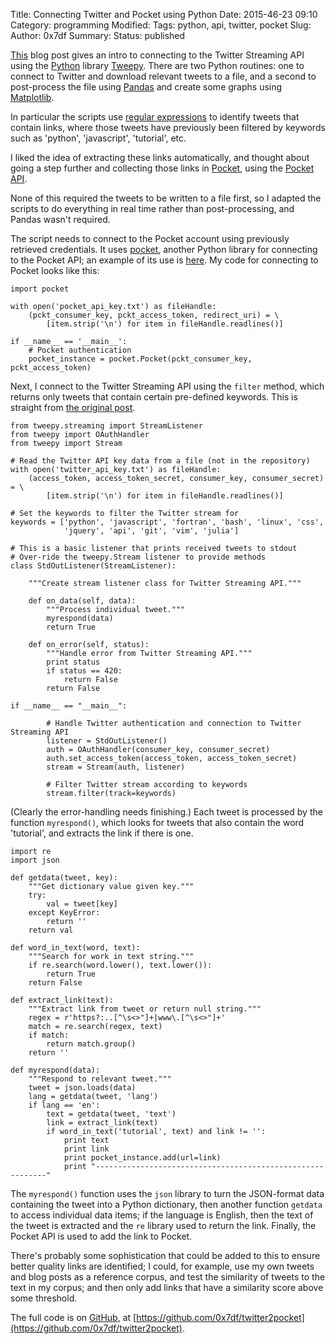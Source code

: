 Title: Connecting Twitter and Pocket using Python
Date: 2015-46-23 09:10
Category: programming 
Modified: 
Tags: python, api, twitter, pocket 
Slug: 
Author: 0x7df
Summary: 
Status: published

[am]: http://adilmoujahid.com/posts/2014/07/twitter-analytics/
[Tweepy]: http://tweepy.readthedocs.org
[Pandas]: http://pandas.pydata.org/
[Matplotlib]: http://matplotlib.org
[Python]: https://python.org 

[This][am] blog post gives an intro to connecting to the Twitter Streaming
API using the [Python][] library [Tweepy][]. There are two Python routines:
one to connect to Twitter and download relevant tweets to a file, and a
second to post-process the file using [Pandas][] and create some graphs
using [Matplotlib][].

[regex]: https://en.wikipedia.org/wiki/Regular_expression

In particular the scripts use [regular expressions][regex] to identify tweets
that contain links, where those tweets have previously been filtered by
keywords such as 'python', 'javascript', 'tutorial', etc.

[Pocket]: http://getpocket.com
[Pocket API]: http://getpocket.com/developer/

I liked the idea of extracting these links automatically, and thought about
going a step further and collecting those links in [Pocket][], using the
[Pocket API][].

None of this required the tweets to be written to a file first, so I adapted
the scripts to do everything in real time rather than post-processing, and
Pandas wasn't required.

[python-pocket]: https://github.com/tapanpandita/pocket
[pocket-eg]: https://w.wol.ph/2013/09/18/batch-adding-data-to-pocket/

The script needs to connect to the Pocket account using previously retrieved
credentials. It uses [pocket][python-pocket], another Python library for
connecting to the Pocket API; an example of its use is [here][pocket-eg].
My code for connecting to Pocket looks like this:

    import pocket
    
    with open('pocket_api_key.txt') as fileHandle:
        (pckt_consumer_key, pckt_access_token, redirect_uri) = \
            [item.strip('\n') for item in fileHandle.readlines()]
            
    if __name__ == '__main__':
        # Pocket authentication
        pocket_instance = pocket.Pocket(pckt_consumer_key, pckt_access_token)

Next, I connect to the Twitter Streaming API using 
the `filter` method, which returns only tweets that contain certain pre-defined
keywords. This is straight from [the original post][am].

    from tweepy.streaming import StreamListener
    from tweepy import OAuthHandler
    from tweepy import Stream
    
    # Read the Twitter API key data from a file (not in the repository)
    with open('twitter_api_key.txt') as fileHandle:
        (access_token, access_token_secret, consumer_key, consumer_secret) = \
            [item.strip('\n') for item in fileHandle.readlines()]
             
    # Set the keywords to filter the Twitter stream for
    keywords = ['python', 'javascript', 'fortran', 'bash', 'linux', 'css',
                'jquery', 'api', 'git', 'vim', 'julia']
    
    # This is a basic listener that prints received tweets to stdout
    # Over-ride the tweepy.Stream listener to provide methods
    class StdOutListener(StreamListener):
      
        """Create stream listener class for Twitter Streaming API."""
         
        def on_data(self, data):
            """Process individual tweet."""
            myrespond(data)
            return True
             
        def on_error(self, status):
            """Handle error from Twitter Streaming API."""
            print status
            if status == 420:
                return False
            return False
            
    if __name__ == "__main__":
    
            # Handle Twitter authentication and connection to Twitter Streaming API
            listener = StdOutListener()
            auth = OAuthHandler(consumer_key, consumer_secret)
            auth.set_access_token(access_token, access_token_secret)
            stream = Stream(auth, listener)
             
            # Filter Twitter stream according to keywords
            stream.filter(track=keywords)

(Clearly the error-handling needs finishing.) Each tweet is processed by the
function `myrespond()`, which looks for tweets that also
contain the word 'tutorial', and extracts the link if there is one.

    import re
    import json
    
    def getdata(tweet, key):
        """Get dictionary value given key."""
        try:
            val = tweet[key]
        except KeyError:
            return ''
        return val
         
    def word_in_text(word, text):
        """Search for work in text string."""
        if re.search(word.lower(), text.lower()):
            return True
        return False
         
    def extract_link(text):
        """Extract link from tweet or return null string."""
        regex = r'https?:..[^\s<>"]+|www\.[^\s<>"]+'
        match = re.search(regex, text)
        if match:
            return match.group()
        return ''
         
    def myrespond(data):
        """Respond to relevant tweet."""
        tweet = json.loads(data)
        lang = getdata(tweet, 'lang')
        if lang == 'en':
            text = getdata(tweet, 'text')
            link = extract_link(text)
            if word_in_text('tutorial', text) and link != '':
                print text
                print link
                print pocket_instance.add(url=link)
                print "-----------------------------------------------------------"

The `myrespond()` function uses the `json` library to turn the JSON-format data
containing the tweet into a Python dictionary, then another function `getdata`
to access individual data items; if the language is English, then the text of
the tweet is extracted and the `re` library used to return the link. Finally,
the Pocket API is used to add the link to Pocket.

There's probably some sophistication that could be added to this to ensure
better quality links are identified; I could, for example, use my own tweets
and blog posts as a reference corpus, and test the similarity of tweets
to the text in my corpus; and then only add links that have a similarity score
above some threshold.

[GitHub]: https://github.com

The full code is on [GitHub][], at
[https://github.com/0x7df/twitter2pocket](https://github.com/0x7df/twitter2pocket).
